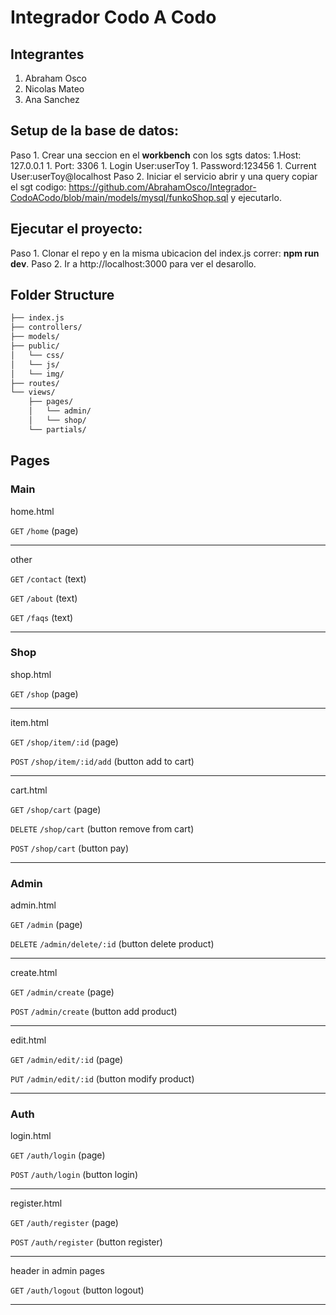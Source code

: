 # Integrador Codo A Codo
## Integrantes
1. Abraham Osco
2. Nicolas Mateo
3. Ana Sanchez

## Setup de la base de datos:  
Paso 1. Crear una seccion en el **workbench** con los sgts datos:
    1.Host:	127.0.0.1
	1. Port: 3306
	1. Login User:userToy
    1. Password:123456
	1. Current User:userToy@localhost
Paso 2. Iniciar el servicio abrir y una query copiar el sgt codigo: https://github.com/AbrahamOsco/Integrador-CodoACodo/blob/main/models/mysql/funkoShop.sql y ejecutarlo.

## Ejecutar el proyecto: 
Paso 1. Clonar el repo y en la misma ubicacion del index.js correr: **npm run dev**.
Paso 2. Ir a http://localhost:3000 para ver el desarollo. 

## Folder Structure

```txt
├── index.js
├── controllers/
├── models/
├── public/
│   └── css/
│   └── js/
│   └── img/
├── routes/
└── views/
    ├── pages/
    │   └── admin/
    │   └── shop/
    └── partials/
```
## Pages
### Main
home.html

`GET` `/home` (page)

---

other

`GET` `/contact` (text)

`GET` `/about` (text)

`GET` `/faqs` (text)

---

### Shop

shop.html

`GET` `/shop` (page)

---

item.html

`GET` `/shop/item/:id` (page)

`POST` `/shop/item/:id/add` (button add to cart)

---

cart.html

`GET` `/shop/cart` (page)

`DELETE` `/shop/cart` (button remove from cart)

`POST` `/shop/cart` (button pay)

---

### Admin

admin.html

`GET` `/admin` (page)

`DELETE` `/admin/delete/:id` (button delete product)

---

create.html

`GET` `/admin/create` (page)

`POST` `/admin/create` (button add product)

---

edit.html

`GET` `/admin/edit/:id` (page)

`PUT` `/admin/edit/:id` (button modify product)

---

### Auth

login.html

`GET` `/auth/login` (page)

`POST` `/auth/login` (button login)

---

register.html

`GET` `/auth/register` (page)

`POST` `/auth/register` (button register)

---

header in admin pages

`GET` `/auth/logout` (button logout)

---
